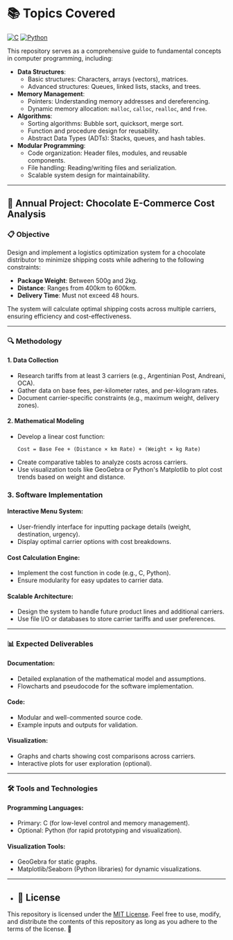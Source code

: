 # 📚 Topics Covered  
[![C](https://img.shields.io/badge/C-Core_Implementation-blue)](https://en.wikipedia.org/wiki/C_(programming_language))
[![Python](https://img.shields.io/badge/Python-Prototyping_and_Visualization-green)](https://www.python.org/)

This repository serves as a comprehensive guide to fundamental concepts in computer programming, including:  

- **Data Structures**:  
  - Basic structures: Characters, arrays (vectors), matrices.  
  - Advanced structures: Queues, linked lists, stacks, and trees.  
- **Memory Management**:  
  - Pointers: Understanding memory addresses and dereferencing.  
  - Dynamic memory allocation: `malloc`, `calloc`, `realloc`, and `free`.  
- **Algorithms**:  
  - Sorting algorithms: Bubble sort, quicksort, merge sort.  
  - Function and procedure design for reusability.  
  - Abstract Data Types (ADTs): Stacks, queues, and hash tables.  
- **Modular Programming**:  
  - Code organization: Header files, modules, and reusable components.  
  - File handling: Reading/writing files and serialization.  
  - Scalable system design for maintainability.  

---

## 🍫 Annual Project: Chocolate E-Commerce Cost Analysis  

### 📋 Objective  
Design and implement a logistics optimization system for a chocolate distributor to minimize shipping costs while adhering to the following constraints:  
- **Package Weight**: Between 500g and 2kg.  
- **Distance**: Ranges from 400km to 600km.  
- **Delivery Time**: Must not exceed 48 hours.  

The system will calculate optimal shipping costs across multiple carriers, ensuring efficiency and cost-effectiveness.  

---

### 🔍 Methodology  

#### 1. **Data Collection**  
- Research tariffs from at least 3 carriers (e.g., Argentinian Post, Andreani, OCA).  
- Gather data on base fees, per-kilometer rates, and per-kilogram rates.  
- Document carrier-specific constraints (e.g., maximum weight, delivery zones).  

#### 2. **Mathematical Modeling**  
- Develop a linear cost function:  
  ```plaintext
  Cost = Base Fee + (Distance × km Rate) + (Weight × kg Rate)
- Create comparative tables to analyze costs across carriers.  
- Use visualization tools like GeoGebra or Python's Matplotlib to plot cost trends based on weight and distance.  

### 3. Software Implementation  
#### Interactive Menu System:  
- User-friendly interface for inputting package details (weight, destination, urgency).  
- Display optimal carrier options with cost breakdowns.  

#### Cost Calculation Engine:  
- Implement the cost function in code (e.g., C, Python).  
- Ensure modularity for easy updates to carrier data.  

#### Scalable Architecture:  
- Design the system to handle future product lines and additional carriers.  
- Use file I/O or databases to store carrier tariffs and user preferences.  

---

### 📊 Expected Deliverables  

#### Documentation:  
- Detailed explanation of the mathematical model and assumptions.  
- Flowcharts and pseudocode for the software implementation.  

#### Code:  
- Modular and well-commented source code.  
- Example inputs and outputs for validation.  

#### Visualization:  
- Graphs and charts showing cost comparisons across carriers.  
- Interactive plots for user exploration (optional).  

---

### 🛠️ Tools and Technologies  

#### Programming Languages:  
- Primary: C (for low-level control and memory management).  
- Optional: Python (for rapid prototyping and visualization).  

#### Visualization Tools:  
- GeoGebra for static graphs.  
- Matplotlib/Seaborn (Python libraries) for dynamic visualizations.  

---

- ## 📜 License

This repository is licensed under the [MIT License](LICENSE). Feel free to use, modify, and distribute the contents of this repository as long as you adhere to the terms of the license. 📝
